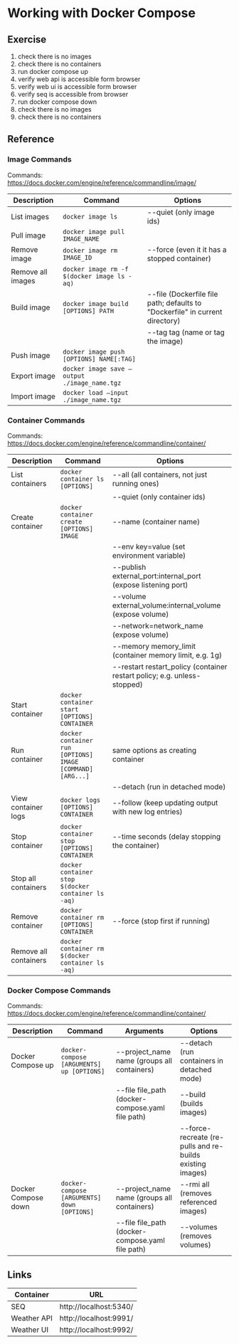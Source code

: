 # Working with Docker Compose

## Exercise

1. check there is no images
2. check there is no containers
3. run docker compose up
4. verify web api is accessible form browser
5. verify web ui is accessible form browser
6. verify seq is accessible from browser
7. run docker compose down
8. check there is no images
9. check there is no containers

## Reference

### Image Commands

Commands: <https://docs.docker.com/engine/reference/commandline/image/>

| Description       | Command                                      | Options                                                                      |
| ----------------- | -------------------------------------------- | ---------------------------------------------------------------------------- |
| List images       | `docker image ls`                            | --quiet (only image ids)                                                     |
| Pull image        | `docker image pull IMAGE_NAME`               |                                                                              |
| Remove image      | `docker image rm IMAGE_ID`                   | --force (even it it has a stopped container)                                 |
| Remove all images | `docker image rm -f $(docker image ls -aq)`  |                                                                              |
| Build image       | `docker image build [OPTIONS] PATH`          | --file (Dockerfile file path; defaults to "Dockerfile" in current directory) |
|                   |                                              | --tag tag (name or tag the image)                                            |
| Push image        | `docker image push [OPTIONS] NAME[:TAG]`     |                                                                              |
| Export image      | `docker image save –output ./image_name.tgz` |                                                                              |
| Import image      | `docker load –input ./image_name.tgz`        |                                                                              |

### Container Commands

Commands: <https://docs.docker.com/engine/reference/commandline/container/>

| Description           | Command                                                   | Options                                                                  |
| --------------------- | --------------------------------------------------------- | ------------------------------------------------------------------------ |
| List containers       | `docker container ls [OPTIONS]`                           | --all (all containers, not just running ones)                            |
|                       |                                                           | --quiet (only container ids)                                             |
| Create container      | `docker container create [OPTIONS] IMAGE`                 | --name (container name)                                                  |
|                       |                                                           | --env key=value (set environment variable)                               |
|                       |                                                           | --publish external_port:internal_port (expose listening port)            |
|                       |                                                           | --volume external_volume:internal_volume (expose volume)                 |
|                       |                                                           | --network=network_name (expose volume)                                   |
|                       |                                                           | --memory memory_limit (container memory limit, e.g. 1g)                  |
|                       |                                                           | --restart restart_policy (container restart policy; e.g. unless-stopped) |
| Start container       | `docker container start [OPTIONS] CONTAINER`              |                                                                          |
| Run container         | `docker container run [OPTIONS] IMAGE [COMMAND] [ARG...]` | same options as creating container                                       |
|                       |                                                           | --detach (run in detached mode)                                          |
| View container logs   | `docker logs [OPTIONS] CONTAINER`                         | --follow (keep updating output with new log entries)                     |
| Stop container        | `docker container stop [OPTIONS] CONTAINER`               | --time seconds (delay stopping the container)                            |
| Stop all containers   | `docker container stop $(docker container ls -aq)`        |                                                                          |
| Remove container      | `docker container rm [OPTIONS] CONTAINER`                 | --force (stop first if running)                                          |
| Remove all containers | `docker container rm $(docker container ls -aq)`          |                                                                          |

### Docker Compose Commands

Commands: <https://docs.docker.com/engine/reference/commandline/container/>

| Description         | Command                                     | Arguments                                        | Options                                                   |
| ------------------- | ------------------------------------------- | ------------------------------------------------ | --------------------------------------------------------- |
| Docker Compose up   | `docker-compose [ARGUMENTS] up [OPTIONS]`   | --project_name name (groups all containers)      | --detach (run containers in detached mode)                |
|                     |                                             | --file file_path (docker-compose.yaml file path) | --build (builds images)                                   |
|                     |                                             |                                                  | --force-recreate (re-pulls and re-builds existing images) |
| Docker Compose down | `docker-compose [ARGUMENTS] down [OPTIONS]` | --project_name name (groups all containers)      | --rmi all (removes referenced images)                     |
|                     |                                             | --file file_path (docker-compose.yaml file path) | --volumes (removes volumes)                               |

## Links

| Container   | URL                    |
| ----------- | ---------------------- |
| SEQ         | http://localhost:5340/ |
| Weather API | http://localhost:9991/ |
| Weather UI  | http://localhost:9992/ |
